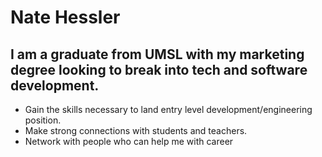 <h1>Nate Hessler</h1>
<h2>I am a graduate from UMSL with my marketing degree looking to break into tech and software development.</h2>
<ul>
  <li>Gain the skills necessary to land entry level development/engineering position.</li>
  <li>Make strong connections with students and teachers.</li>
  <li>Network with people who can help me with career</li>
</ul>
